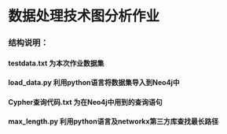 # 数据处理技术图分析作业
### 结构说明：
#### testdata.txt 为本次作业数据集
#### load_data.py 利用python语言将数据集导入到Neo4j中
#### Cypher查询代码.txt 为在Neo4j中用到的查询语句
#### max_length.py 利用python语言及networkx第三方库查找最长路径
